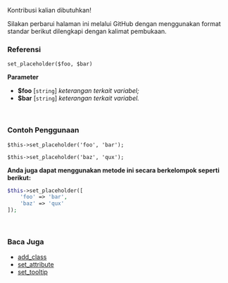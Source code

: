 Kontribusi kalian dibutuhkan!

Silakan perbarui halaman ini melalui GitHub dengan menggunakan format standar berikut dilengkapi dengan kalimat pembukaan.

### Referensi
`set_placeholder($foo, $bar)`

**Parameter**
* **$foo** [`string`] *keterangan terkait variabel;*
* **$bar** [`string`] *keterangan terkait variabel.*

&nbsp;

### Contoh Penggunaan
`$this->set_placeholder('foo', 'bar');`

`$this->set_placeholder('baz', 'qux');`

**Anda juga dapat menggunakan metode ini secara berkelompok seperti berikut:**
```php
$this->set_placeholder([
    'foo' => 'bar',
    'baz' => 'qux'
]);
```

&nbsp;

### Baca Juga
* [add_class](./add_class)
* [set_attribute](./set_attribute)
* [set_tooltip](./set_tooltip)
